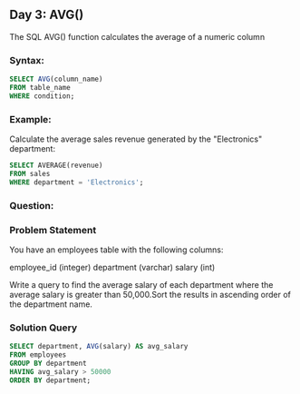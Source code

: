 ## Day 3: AVG() 

The SQL AVG() function calculates the average of a numeric column

### Syntax:

```sql
SELECT AVG(column_name) 
FROM table_name 
WHERE condition; 
```

### Example:
Calculate the average sales revenue generated by the "Electronics" department:

```sql
SELECT AVERAGE(revenue) 
FROM sales 
WHERE department = 'Electronics'; 
```

### Question:

### Problem Statement

You have an employees table with the following columns:

 employee_id (integer)
 department (varchar)
 salary (int)
 
Write a query to find the average salary of each department where the average salary is greater than 50,000.Sort the results in ascending order of the department name.

### Solution Query

```sql
SELECT department, AVG(salary) AS avg_salary
FROM employees
GROUP BY department
HAVING avg_salary > 50000
ORDER BY department;
```
